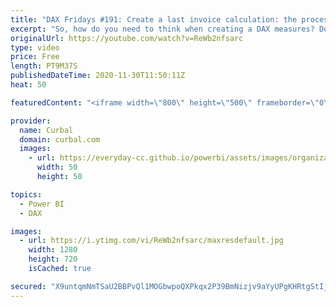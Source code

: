 ```yaml
---
title: "DAX Fridays #191: Create a last invoice calculation: the process, calculation and troubleshooting"
excerpt: "So, how do you need to think when creating a DAX measures? Do you create the measure in one step? Do you break it down in small steps? How do you troubleshoot it?  In today's video I am going to show you the steps you need to take to create a DAX measure and troubleshoot it. The measure is : last invoice"
originalUrl: https://youtube.com/watch?v=ReWb2nfsarc
type: video
price: Free
length: PT9M37S
publishedDateTime: 2020-11-30T11:50:11Z
heat: 50

featuredContent: "<iframe width=\"800\" height=\"500\" frameborder=\"0\" src=\"https://www.youtube.com/embed/ReWb2nfsarc\" allow=\"accelerometer; autoplay; encrypted-media; gyroscope; picture-in-picture\" allowfullscreen></iframe>"

provider:
  name: Curbal
  domain: curbal.com
  images:
    - url: https://everyday-cc.github.io/powerbi/assets/images/organizations/curbal.com-50x50.jpg
      width: 50
      height: 50

topics:
  - Power BI
  - DAX

images:
  - url: https://i.ytimg.com/vi/ReWb2nfsarc/maxresdefault.jpg
    width: 1280
    height: 720
    isCached: true

secured: "X9untqmNmTSaU2BBPvQl1MOGbwpoQXPkqx2P39BmNizjv9aYyUPgKHRtgStIjTSfmmM6xdRy2MZuoeAEpm0JZ774s68IANjbIgh2wWRak5Dxf/3IDdXAYXQqesRJyUh5xt2D/wuCPl7lWdnX69rMr1xBkzH+6npkU+tjv0XJo9wiCms9BnaZ2z2aCx/Y691fE2waOdMD3q6wG8Ozo+Fdlzfxirw0fYEWEn5E+ow5rrwcabq8w5VY0Zrp6WagoiLb2ytY+XwfwLG/vWIC7GJ48n935TkZq7OCiaxNvD0Ld9YiuFH2KTO+WuyQjUweUqUxeNcbXI9BXJPGFrDNcblrK+ilgD24VeyxQD7Ng6ktxj4bIUh6b8JmKZqwBXGYzpNc1dp4pZ2zxqPg4+XnFXkbaYgLV+Gde0jH5HIjiLpSik4=;osuig/9XQlzrH4FVKgHo6g=="
---
```


